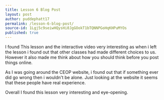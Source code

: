 ```yaml
---
title: Lesson 6 Blog Post
layout: post
author: puddephatt17
permalink: /lesson-6-blog-post/
source-id: 1Lgj5c9seiwHQysHi0JgGOokT1bTQNNPGoHqKHPuMYOs
published: true
---
```

I found This lesson and the interactive video very interesting as when i left the lesson i found out that other classes had made different choices to us. However it also made me think about how you should think before you post things online.

As I was going around the CEOP website, i found out that if something ever did go wrong then i wouldn't be alone. Just looking at the website it seems that these people have real experience.

Overall I found this lesson very interesting and eye-opening.

